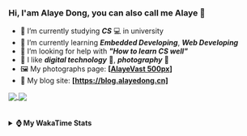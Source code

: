 ### Hi, **I'am Alaye Dong**, you can also call me **Alaye** 👋

- 📖 I’m currently studying ***CS*** 💻 in university
- 🌱 I’m currently learning ***Embedded Developing***, ***Web Developing***
- 🤔 I’m looking for help with ***"How to learn CS well"***
- 🤩 I like ***digital technology*** 📱, ***photography*** 📸
- 🖼️ My photographs page: **[[AlayeVast 500px](https://500px.com.cn/AlayeVast)]**
- 📰 My blog site: **[https://blog.alayedong.cn]**

<!--
[![Alaye's GitHub stats](https://github-readme-stats.vercel.app/api?username=Alaye-Dong&custom_title=Alaye%20Dong`s%20GitHub%20stats&show_icons=true&rank_icon=percentile&theme=transparent&include_all_commits=true&count_private=true)](https://github.com/anuraghazra/github-readme-stats) 
[![Top Langs](https://github-readme-stats.vercel.app/api/top-langs/?username=Alaye-Dong\&layout=compact&theme=transparent)](https://github.com/anuraghazra/github-readme-stats)
-->
<a href="https://github.com/anuraghazra/github-readme-stats">
  <img height=200 align="center" src="https://github-readme-stats.vercel.app/api?username=Alaye-Dong&custom_title=Alaye%20Dong`s%20GitHub%20stats&show_icons=true&rank_icon=percentile&theme=transparent&include_all_commits=true&count_private=true" />
</a>
<a href="https://github.com/anuraghazra/convoychat">
  <img height=200 align="center" src="https://github-readme-stats.vercel.app/api/top-langs/?username=Alaye-Dong&layout=compact&theme=transparent&include_all_commits=true&count_private=true&langs_count=8&card_width=300" />
</a>

<br />
<br />

<div style="display:none"> 
  <img src="https://visitor-badge.laobi.icu/badge?page_id=Alaye-Dong.Alaye-Dong"/>
</div>
<br />

<details>	
  <summary><b> ⌚ My WakaTime Stats </b></summary>

<br />

<!--START_SECTION:waka-->
![Code Time](http://img.shields.io/badge/Code%20Time-490%20hrs%2012%20mins-blue)

![Profile Views](http://img.shields.io/badge/Profile%20Views-0-blue)

![Lines of code](https://img.shields.io/badge/From%20Hello%20World%20I%27ve%20Written-1.2%20million%20lines%20of%20code-blue)

**🐱 My GitHub Data** 

> 📦 262.3 kB Used in GitHub's Storage 
 > 
> 🏆 116 Contributions in the Year 2025
 > 
> 🚫 Not Opted to Hire
 > 
> 📜 26 Public Repositories 
 > 
> 🔑 5 Private Repositories 
 > 
**I'm a Night 🦉** 

```text
🌞 Morning                104 commits         ██░░░░░░░░░░░░░░░░░░░░░░░   07.30 % 
🌆 Daytime                443 commits         ████████░░░░░░░░░░░░░░░░░   31.09 % 
🌃 Evening                604 commits         ███████████░░░░░░░░░░░░░░   42.39 % 
🌙 Night                  274 commits         █████░░░░░░░░░░░░░░░░░░░░   19.23 % 
```
📅 **I'm Most Productive on Monday** 

```text
Monday                   241 commits         ████░░░░░░░░░░░░░░░░░░░░░   16.91 % 
Tuesday                  174 commits         ███░░░░░░░░░░░░░░░░░░░░░░   12.21 % 
Wednesday                172 commits         ███░░░░░░░░░░░░░░░░░░░░░░   12.07 % 
Thursday                 241 commits         ████░░░░░░░░░░░░░░░░░░░░░   16.91 % 
Friday                   201 commits         ████░░░░░░░░░░░░░░░░░░░░░   14.11 % 
Saturday                 161 commits         ███░░░░░░░░░░░░░░░░░░░░░░   11.30 % 
Sunday                   235 commits         ████░░░░░░░░░░░░░░░░░░░░░   16.49 % 
```


📊 **This Week I Spent My Time On** 

```text
💬 Programming Languages: 
Jupyter                  4 hrs               █████████████░░░░░░░░░░░░   53.32 % 
Java                     1 hr 35 mins        █████░░░░░░░░░░░░░░░░░░░░   21.21 % 
XML                      35 mins             ██░░░░░░░░░░░░░░░░░░░░░░░   07.93 % 
C++                      33 mins             ██░░░░░░░░░░░░░░░░░░░░░░░   07.50 % 
YAML                     16 mins             █░░░░░░░░░░░░░░░░░░░░░░░░   03.65 % 

🔥 Editors: 
PyCharm                  4 hrs               █████████████░░░░░░░░░░░░   53.33 % 
IntelliJ IDEA            2 hrs 36 mins       █████████░░░░░░░░░░░░░░░░   34.74 % 
VS Code                  53 mins             ███░░░░░░░░░░░░░░░░░░░░░░   11.93 % 

🐱‍💻 Projects: 
screen_design_data_job   2 hrs 52 mins       ██████████░░░░░░░░░░░░░░░   38.23 % 
MybatisCRUD              2 hrs 16 mins       ████████░░░░░░░░░░░░░░░░░   30.25 % 
Class0507                46 mins             ███░░░░░░░░░░░░░░░░░░░░░░   10.20 % 
VSCode_C                 33 mins             ██░░░░░░░░░░░░░░░░░░░░░░░   07.52 % 
exp3_machine_learning    22 mins             █░░░░░░░░░░░░░░░░░░░░░░░░   04.90 % 
```

**I Mostly Code in C** 

```text
TypeScript               6 repos             █████░░░░░░░░░░░░░░░░░░░░   18.18 % 
Java                     4 repos             ███░░░░░░░░░░░░░░░░░░░░░░   12.12 % 
JavaScript               3 repos             ██░░░░░░░░░░░░░░░░░░░░░░░   09.09 % 
Python                   2 repos             ██░░░░░░░░░░░░░░░░░░░░░░░   06.06 % 
CSS                      1 repo              █░░░░░░░░░░░░░░░░░░░░░░░░   03.03 % 
```



**Timeline**

![Lines of Code chart](https://raw.githubusercontent.com/Alaye-Dong/Alaye-Dong/main/assets/bar_graph.png)


 Last Updated on 19/05/2025 18:51:14 UTC
<!--END_SECTION:waka-->

</details>
